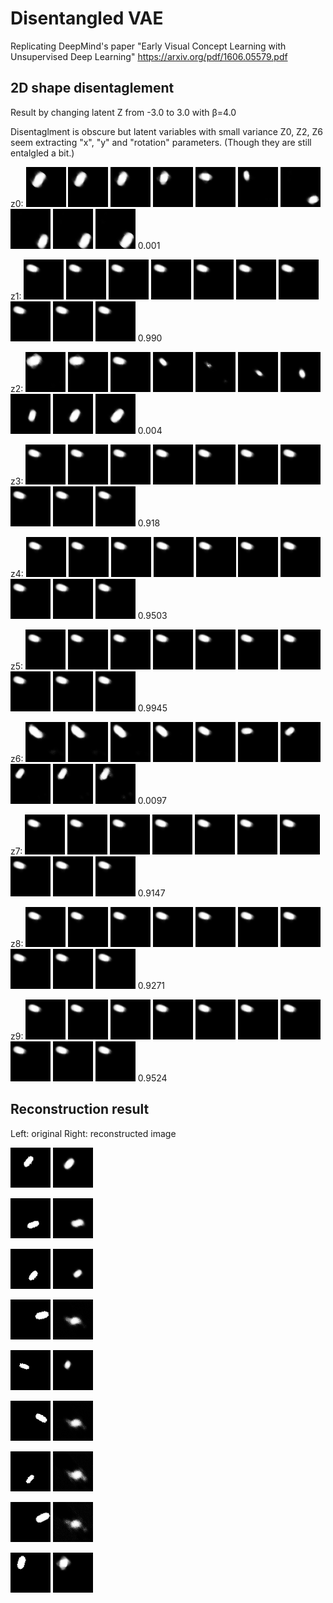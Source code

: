 # Disentangled VAE

Replicating DeepMind's paper "Early Visual Concept Learning with Unsupervised Deep Learning"
https://arxiv.org/pdf/1606.05579.pdf

## 2D shape disentaglement

Result by changing latent Z from -3.0 to 3.0 with β=4.0

Disentaglment is obscure but latent variables with small variance Z0, Z2, Z6 seem extracting "x", "y" and "rotation" parameters. (Though they are still entalgled a bit.)

z0:
![](disentangle_img/check_z0_0.png)
![](disentangle_img/check_z0_1.png)
![](disentangle_img/check_z0_2.png)
![](disentangle_img/check_z0_3.png)
![](disentangle_img/check_z0_4.png)
![](disentangle_img/check_z0_5.png)
![](disentangle_img/check_z0_6.png)
![](disentangle_img/check_z0_7.png)
![](disentangle_img/check_z0_8.png)
![](disentangle_img/check_z0_9.png)
0.001

z1:
![](disentangle_img/check_z1_0.png)
![](disentangle_img/check_z1_1.png)
![](disentangle_img/check_z1_2.png)
![](disentangle_img/check_z1_3.png)
![](disentangle_img/check_z1_4.png)
![](disentangle_img/check_z1_5.png)
![](disentangle_img/check_z1_6.png)
![](disentangle_img/check_z1_7.png)
![](disentangle_img/check_z1_8.png)
![](disentangle_img/check_z1_9.png)
0.990

z2:
![](disentangle_img/check_z2_0.png)
![](disentangle_img/check_z2_1.png)
![](disentangle_img/check_z2_2.png)
![](disentangle_img/check_z2_3.png)
![](disentangle_img/check_z2_4.png)
![](disentangle_img/check_z2_5.png)
![](disentangle_img/check_z2_6.png)
![](disentangle_img/check_z2_7.png)
![](disentangle_img/check_z2_8.png)
![](disentangle_img/check_z2_9.png)
0.004

z3:
![](disentangle_img/check_z3_0.png)
![](disentangle_img/check_z3_1.png)
![](disentangle_img/check_z3_2.png)
![](disentangle_img/check_z3_3.png)
![](disentangle_img/check_z3_4.png)
![](disentangle_img/check_z3_5.png)
![](disentangle_img/check_z3_6.png)
![](disentangle_img/check_z3_7.png)
![](disentangle_img/check_z3_8.png)
![](disentangle_img/check_z3_9.png)
0.918

z4:
![](disentangle_img/check_z4_0.png)
![](disentangle_img/check_z4_1.png)
![](disentangle_img/check_z4_2.png)
![](disentangle_img/check_z4_3.png)
![](disentangle_img/check_z4_4.png)
![](disentangle_img/check_z4_5.png)
![](disentangle_img/check_z4_6.png)
![](disentangle_img/check_z4_7.png)
![](disentangle_img/check_z4_8.png)
![](disentangle_img/check_z4_9.png)
0.9503

z5:
![](disentangle_img/check_z5_0.png)
![](disentangle_img/check_z5_1.png)
![](disentangle_img/check_z5_2.png)
![](disentangle_img/check_z5_3.png)
![](disentangle_img/check_z5_4.png)
![](disentangle_img/check_z5_5.png)
![](disentangle_img/check_z5_6.png)
![](disentangle_img/check_z5_7.png)
![](disentangle_img/check_z5_8.png)
![](disentangle_img/check_z5_9.png)
0.9945

z6:
![](disentangle_img/check_z6_0.png)
![](disentangle_img/check_z6_1.png)
![](disentangle_img/check_z6_2.png)
![](disentangle_img/check_z6_3.png)
![](disentangle_img/check_z6_4.png)
![](disentangle_img/check_z6_5.png)
![](disentangle_img/check_z6_6.png)
![](disentangle_img/check_z6_7.png)
![](disentangle_img/check_z6_8.png)
![](disentangle_img/check_z6_9.png)
0.0097 

z7:
![](disentangle_img/check_z7_0.png)
![](disentangle_img/check_z7_1.png)
![](disentangle_img/check_z7_2.png)
![](disentangle_img/check_z7_3.png)
![](disentangle_img/check_z7_4.png)
![](disentangle_img/check_z7_5.png)
![](disentangle_img/check_z7_6.png)
![](disentangle_img/check_z7_7.png)
![](disentangle_img/check_z7_8.png)
![](disentangle_img/check_z7_9.png)
0.9147

z8:
![](disentangle_img/check_z8_0.png)
![](disentangle_img/check_z8_1.png)
![](disentangle_img/check_z8_2.png)
![](disentangle_img/check_z8_3.png)
![](disentangle_img/check_z8_4.png)
![](disentangle_img/check_z8_5.png)
![](disentangle_img/check_z8_6.png)
![](disentangle_img/check_z8_7.png)
![](disentangle_img/check_z8_8.png)
![](disentangle_img/check_z8_9.png)
0.9271 

z9:
![](disentangle_img/check_z9_0.png)
![](disentangle_img/check_z9_1.png)
![](disentangle_img/check_z9_2.png)
![](disentangle_img/check_z9_3.png)
![](disentangle_img/check_z9_4.png)
![](disentangle_img/check_z9_5.png)
![](disentangle_img/check_z9_6.png)
![](disentangle_img/check_z9_7.png)
![](disentangle_img/check_z9_8.png)
![](disentangle_img/check_z9_9.png)
0.9524


## Reconstruction result

Left: original Right: reconstructed image

![](reconstr_img/org_0.png)
![](reconstr_img/reconstr_0.png)

![](reconstr_img/org_1.png)
![](reconstr_img/reconstr_1.png)

![](reconstr_img/org_2.png)
![](reconstr_img/reconstr_2.png)

![](reconstr_img/org_3.png)
![](reconstr_img/reconstr_3.png)

![](reconstr_img/org_4.png)
![](reconstr_img/reconstr_4.png)

![](reconstr_img/org_5.png)
![](reconstr_img/reconstr_5.png)

![](reconstr_img/org_7.png)
![](reconstr_img/reconstr_7.png)

![](reconstr_img/org_8.png)
![](reconstr_img/reconstr_8.png)

![](reconstr_img/org_9.png)
![](reconstr_img/reconstr_9.png)

